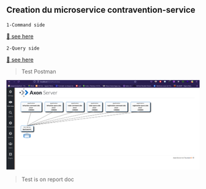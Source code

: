 ## Creation du microservice contravention-service

    1-Command side

[🎩  see here](./contravention-command-side)

    2-Query side

[🎩  see here](./contravention-query-side)

> Test Postman

<p align="center">
<img src="imgs/1.png">
</p>

>Test is on report doc
